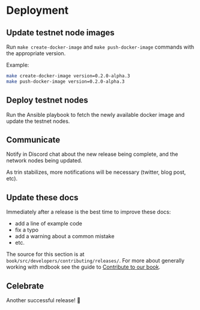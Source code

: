# Deployment

## Update testnet node images
Run `make create-docker-image` and `make push-docker-image` commands with the appropriate version.

Example:

```sh
make create-docker-image version=0.2.0-alpha.3
make push-docker-image version=0.2.0-alpha.3
```

## Deploy testnet nodes

Run the Ansible playbook to fetch the newly available docker image and update the testnet nodes.

## Communicate

Notify in Discord chat about the new release being complete, and the network nodes being updated.

As trin stabilizes, more notifications will be necessary (twitter, blog post, etc).

## Update these docs

Immediately after a release is the best time to improve these docs:
- add a line of example code
- fix a typo
- add a warning about a common mistake
- etc.

The source for this section is at `book/src/developers/contributing/releases/`.
For more about generally working with mdbook see the guide to [Contribute to
our book](/developers/contributing/book.md).

## Celebrate

Another successful release! 🎉
